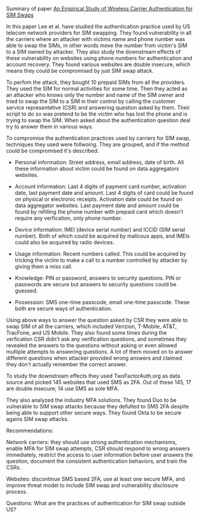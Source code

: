 Summary of paper [An Empirical Study of Wireless Carrier Authentication for SIM Swaps](./Sim-Swaps.pdf)

In this paper Lee et al. have studied the authentication practice used by US telecom network providers for SIM swapping.
They found vulnerability in all the carriers where an attacker with victims name and phone number was able to swap the
SIMs, in other words move the number from victim's SIM to a SIM owned by attacker. They also study the downstream
effects of these vulnerability on websites using phone numbers for authentication and account recovery. They found
various websites are double insecure, which means they could be compromised by just SIM swap attack.

To perfom the attack, they bought 10 prepaid SIMs from all the providers. They used the SIM for normal activities for
some time. Then they acted as an attacker who knows only the number and name of the SIM owner and tried to swap the SIM
to a SIM in their control by calling the customer service representetive (CSR) and answering question asked by them.
Their script to do so was pretend to be the victim who has lost the phone and is trying to swap the SIM. When asked
about the authentication question deal try to answer them in various ways.

To compromise the authentication practices used by carriers for SIM swap, techniques they used were follwoing. They are
grouped, and if the method could be compromised it's described.

* Personal information: Street address, email address, date of birth. All these information about victim could be found
on data aggregators websites.

* Account information: Last 4 digits of payment card number, activation date, last payment date and amount. Last 4
digits of card could be found on physical or electronic receipts. Activation date could be found on data aggregator
websites. Last payment date and amount could be found by refilling the phone number with prepaid card which doesn't
require any verfication, only phone number.

* Device information: IMEI (device serial number) and ICCID (SIM serial number). Both of which could be acquired by
malicous apps, and IMEIs could also be acquired by radio devices.

* Usage information: Recent numbers called. This could be acquired by tricking the victim to make a call to a number
controlled by attacker by giving them a miss call.

* Knowledge:  PIN or password, answers to security questions. PIN or passwords are secure but answers to security
questions could be guessed. 

* Possession: SMS one-time passcode, email one-time passcode. These both are secure ways of authentication.

Using above ways to answer the question asked by CSR they were able to swap SIM of all the carriers, which included
Verizion, T-Mobile, AT&T, TracFone, and US Mobile. They also found some times during the verfication CSR didn't ask any
verification questions, and sometimes they revealed the answers to the questions without asking or even allowed multiple
attempts to answering questions. A lot of them moved on to answer different questions when attacker provided wrong
answers and claimed they don't actually remember the correct answer.

To study the downstream effects they used TwoFactorAuth.org as data source and picked 145 websites that used SMS as 2FA.
Out of these 145, 17 are double insecure; 14 use SMS as sole MFA. 

They also analyzed the industry MFA solutions. They found Duo to be vulnerable to SIM swap attacks because they defulted
to SMS 2FA despite being able to support other secure ways. They found Okta to be secure agains SIM swap attacks.

Recommendations:

Network carriers: they should use strong authentication mechanisms, enable MFA for SIM swap attempts, CSR should respond
to wrong answers immediately, restrict the access to user information before user answers the question, document the
consistent authentication behaviors, and train the CSRs.

Websites: discontinue SMS based 2FA, use at least one secure MFA, and improve threat model to include SIM swap and
vulnerability disclosure process.

Questions: What are the practices of authentication for SIM swap outside US?
